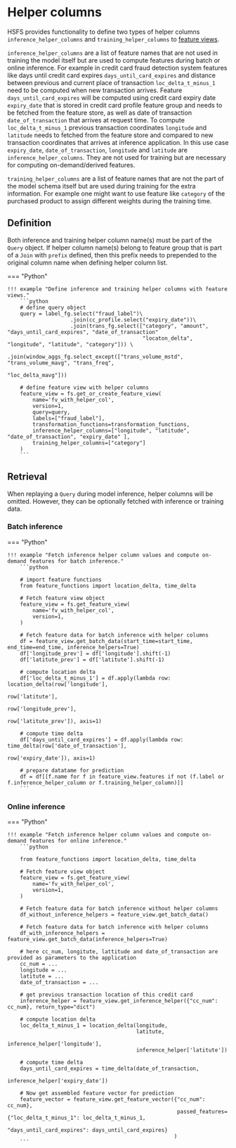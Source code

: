 # Helper columns

HSFS provides functionality to define two types of helper columns `inference_helper_columns` and `training_helper_columns` to [feature views](./overview.md).

`inference_helper_columns` are a list of feature names that are not used in training the model itself but are used to compute features during batch or online inference. For example in credit card fraud detection system 
features like days until credit card expires `days_until_card_expires` and distance between previous and current place of transaction `loc_delta_t_minus_1` need to be computed when new transaction arrives. Feature `days_until_card_expires` will be computed
using credit card expiry date `expiry_date` that is stored in credit card profile feature group and needs to be fetched from the feature store, as well as date of transaction `date_of_transaction` that arrives at request time. To compute `loc_delta_t_minus_1`
previous transaction coordinates `longitude` and `latitude` needs to fetched from the feature store and compared to new transaction coordinates that arrives at inference application. In this use case `expiry_date`, `date_of_transaction`, `longitude` and `latitude`
are `inference_helper_columns`. They are not used for training but are necessary for computing on-demand/derived features.

`training_helper_columns` are a list of feature names that are not the part of the model schema itself but are used during training for the extra information. For example one might want to use feature like `category` of the purchased 
product to assign different weights during the training time.

## Definition
Both inference and training helper column name(s) must be part of the `Query` object. If helper column name(s) belong to feature group that is part of a `Join` with `prefix` defined, then this prefix needs to prepended
to the original column name when defining helper column list.

=== "Python"

    !!! example "Define inference and training helper columns with feature views."
        ```python
        # define query object 
        query = label_fg.select("fraud_label")\
                        .join(cc_profile.select("expiry_date"))\
                        .join(trans_fg.select(["category", "amount",  "days_until_card_expires", "date_of_transaction"
                                               "locaton_delta", "longitude", "latitude", "category"])) \
                        .join(window_aggs_fg.select_except(["trans_volume_mstd", "trans_volume_mavg", "trans_freq", 
                                                            "loc_delta_mavg"]))
        
        # define feature view with helper columns
        feature_view = fs.get_or_create_feature_view(
            name='fv_with_helper_col',
            version=1,
            query=query,
            labels=["fraud_label"],
            transformation_functions=transformation_functions,
            inference_helper_columns=["longitude", "latitude", "date_of_transaction", "expiry_date" ],
            training_helper_columns=["category"]
        )
        ```

## Retrieval
When replaying a `Query` during model inference, helper columns will be omitted. However, they can be optionally fetched with inference or training data.

### Batch inference

=== "Python"

    !!! example "Fetch inference helper column values and compute on-demand features for batch inference."
        ```python

        # import feature functions
        from feature_functions import location_delta, time_delta
        
        # Fetch feature view object  
        feature_view = fs.get_feature_view(
            name='fv_with_helper_col',
            version=1,
        )

        # Fetch feature data for batch inference with helper columns
        df = feature_view.get_batch_data(start_time=start_time, end_time=end_time, inference_helpers=True)
        df['longitude_prev'] = df['longitude'].shift(-1)
        df['latitute_prev'] = df['latitute'].shift(-1)

        # compute location delta
        df['loc_delta_t_minus_1'] = df.apply(lambda row: location_delta(row['longitude'], 
                                                                        row['latitute'],
                                                                        row['longitude_prev'], 
                                                                        row['latitute_prev']), axis=1)

        # compute time delta
        df['days_until_card_expires'] = df.apply(lambda row: time_delta(row['date_of_transaction'],  
                                                                        row['expiry_date']), axis=1)

        # prepare datatame for prediction
        df = df[[f.name for f in feature_view.features if not (f.label or f.inference_helper_column or f.training_helper_column)]]
        ```

### Online inference

=== "Python"

    !!! example "Fetch inference helper column values and compute on-demand features for online inference."
        ```python

        from feature_functions import location_delta, time_delta
        
        # Fetch feature view object  
        feature_view = fs.get_feature_view(
            name='fv_with_helper_col',
            version=1,
        )

        # Fetch feature data for batch inference without helper columns
        df_without_inference_helpers = feature_view.get_batch_data()

        # Fetch feature data for batch inference with helper columns
        df_with_inference_helpers = feature_view.get_batch_data(inference_helpers=True)

        # here cc_num, longitute, lattitude and date_of_transaction are provided as parameters to the application
        cc_num = ...
        longitude = ...
        latitute = ...
        date_of_transaction = ...
        
        # get previous transaction location of this credit card
        inference_helper = feature_view.get_inference_helper({"cc_num": cc_num}, return_type="dict")

        # compute location delta 
        loc_delta_t_minus_1 = location_delta(longitude, 
                                             latitute, 
                                             inference_helper['longitude'], 
                                             inference_helper['latitute'])

        # compute time delta 
        days_until_card_expires = time_delta(date_of_transaction,
                                             inference_helper['expiry_date'])

        # Now get assembled feature vector for prediction
        feature_vector = feature_view.get_feature_vector({"cc_num": cc_num}, 
                                                          passed_features={"loc_delta_t_minus_1": loc_delta_t_minus_1, 
                                                                           "days_until_card_expires": days_until_card_expires}
                                                         )
        ```


